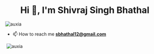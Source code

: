 <h1 align="center">Hi 👋, I'm Shivraj Singh Bhathal</h1>
<p align="left"> <img src="https://komarev.com/ghpvc/?username=auxia&label=Profile%20views&color=0e75b6&style=flat" alt="auxia" /> </p>

<!-- <p align="left"> <a href="https://twitter.com/auxiaftw" target="blank"><img src="https://img.shields.io/twitter/follow/auxiaftw?logo=twitter&style=for-the-badge" alt="auxiaftw" /></a> </p> -->

- 📫 How to reach me **sbhathal12@gmail.com**

<p>&nbsp;<img align="center" src="https://github-readme-stats.vercel.app/api?username=auxia&show_icons=true&theme=nightowl&locale=en" alt="auxia" /></p>
